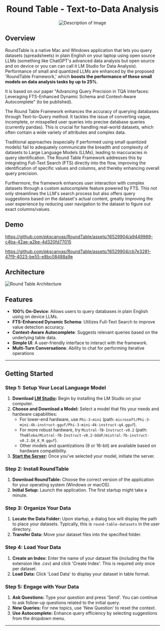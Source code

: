 <h1 align="center">Round Table - Text-to-Data Analysis</h1>

<p align="center">
  <img src="https://github.com/pkscanvas/RoundTable/assets/16529904/d53bc719-6ee5-478f-90c1-f42ecf166a48" alt="Description of Image">
</p>


## Overview
RoundTable is a native Mac and Windows application that lets you query datasets (spreadsheets) in plain English on your laptop using open source LLMs (something like ChatGPT's advanced data analysis but open source and on device or you can can call it LM Studio for Data Analysis). Performance of small and quantized LLMs are enhanced by the proposed 'RoundTable Framework,' which **boosts the performance of these small models on data analysis tasks by up to 25%**.

It is based on our paper "Advancing Query Precision in TQA Interfaces: Leveraging FTS-Enhanced Dynamic Schema and Context-Aware Autocomplete" (to be published).

The Round Table Framework enhances the accuracy of querying databases through Text-to-Query method. It tackles the issue of converting vague, incomplete, or misspelled user queries into precise database queries (currently pandas). This is crucial for handling real-world datasets, which often contain a wide variety of attributes and complex data.

Traditional approaches (especially if performed using small quantized models) fail to adequately communicate the breadth and complexity of datasets to Large Language Models (LLMs), leading to inaccuracies in query identification. The Round Table Framework addresses this by integrating Full-Text Search (FTS) directly into the flow, improving the identification of specific values and columns, and thereby enhancing overall query precision.

Furthermore, the framework enhances user interaction with complex datasets through a custom autocomplete feature powered by FTS. This not only streamlines the LLM's search process but also offers query suggestions based on the dataset's actual content, greatly improving the user experience by reducing user navigation to the dataset to figure out exact columns/values.

## Demo 
https://github.com/pkscanvas/RoundTable/assets/16529904/a9449989-c4ba-42ae-a2be-4d320fd77015

https://github.com/pkscanvas/RoundTable/assets/16529904/cb7e3281-47f9-4023-be55-e8bc08488a9e

## Architecture
![Round Table Architecture](https://github.com/pkscanvas/RoundTable/assets/16529904/a79d86b4-a3d8-4162-9adc-0be5f45e47c3)


## Features

- **100% On-Device**: Allows users to query databases in plain English using on device LLMs.
- **FTS-Enhanced Dynamic Schema**: Utilizes Full-Text Search to improve value detection accuracy.
- **Context-Aware Autocomplete**: Suggests relevant queries based on the underlying table data.
- **Simple UI**: A user-friendly interface to interact with the framework.
- **Multi-Turn Conversations**: Ability to chat for performing iterative operations
---

## Getting Started

### Step 1: Setup Your Local Language Model
1. **Download [LM Studio](https://lmstudio.ai/):** Begin by installing the LM Studio on your computer.
2. **Choose and Download a Model:** Select a model that fits your needs and hardware capabilities:
   - For lower-end hardware, use `Phi-3-mini` (path: `microsoft/Phi-3-mini-4k-instruct-gguf/Phi-3-mini-4k-instruct-q4.gguf`).
   - For more robust hardware, try `Mistral-7B-Instruct-v0.2` (path: `TheBloke/Mistral-7B-Instruct-v0.2-GGUF/mistral-7b-instruct-v0.2.Q4_K_M.gguf`).
   - Other models and quantizations (8 or 16-bit) are available based on hardware compatibility.
3. **[Start the Server](https://lmstudio.ai/docs/local-server#:~:text=Using%20the%20local,will%20keep%20running.):** Once you've selected your model, initiate the server.

### Step 2: Install RoundTable
1. **Download RoundTable:** Choose the correct version of the application for your operating system (Windows or macOS).
2. **Initial Setup:** Launch the application. The first startup might take a minute.

### Step 3: Organize Your Data
1. **Locate the Data Folder:** Upon startup, a dialog box will display the path to place your datasets. Typically, this is `round-table-datasets` in the user directory.
2. **Transfer Data:** Move your dataset files into the specified folder.

### Step 4: Load Your Data
1. **Create an Index:** Enter the name of your dataset file (including the file extension like .csv) and click 'Create Index'. This is required only once per dataset.
2. **Load Data:** Click 'Load Data' to display your dataset in table format.

### Step 5: Engage with Your Data
1. **Ask Questions:** Type your question and press 'Send'. You can continue to ask follow-up questions related to the initial query.
2. **New Queries:** For new topics, use 'New Question' to reset the context.
3. **Use Autocomplete:** Enhance query efficiency by selecting suggestions from the dropdown menu.

--- 
